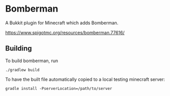 Bomberman
=========

A Bukkit plugin for Minecraft which adds Bomberman.

https://www.spigotmc.org/resources/bomberman.77616/

## Building

To build bomberman, run

<code>./gradlew build</code>

To have the built file automatically copied to a local testing minecraft server:

<code>gradle install -PserverLocation=/path/to/server</code>
